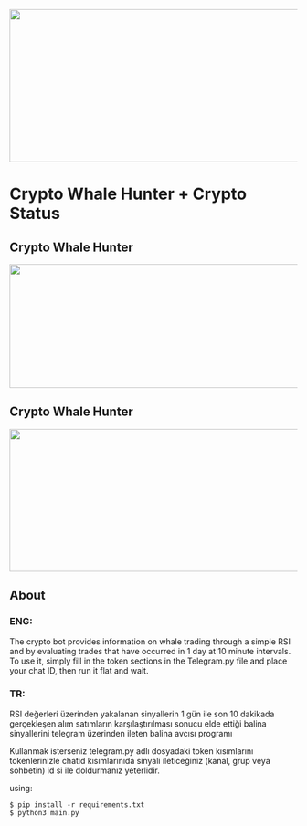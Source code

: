 <p align="center">
  <img width="744" height="268" src="https://i.hizliresim.com/214r9bl.jpg">
</p>

# Crypto Whale Hunter + Crypto Status
## Crypto Whale Hunter
<p align="center">
  <img width="576" height="217" src="https://i.hizliresim.com/2sq61at.png">
</p>

## Crypto Whale Hunter
<p align="center">
  <img width="600" height="250" src="https://i.hizliresim.com/go63y54.png">
</p>

## About
### ENG:
The crypto bot provides information on whale trading through a simple RSI and by evaluating trades that have occurred in 1 day at 10 minute intervals. To use it, simply fill in the token sections in the Telegram.py file and place your chat ID, then run it flat and wait.


### TR:
RSI değerleri üzerinden yakalanan sinyallerin 1 gün ile son 10 dakikada gerçekleşen alım satımların karşılaştırılması sonucu elde ettiği balina sinyallerini 
telegram üzerinden ileten balina avcısı programı

Kullanmak isterseniz telegram.py adlı dosyadaki token kısımlarını tokenlerinizle chatid kısımlarınıda sinyali ileticeğiniz (kanal, grup veya sohbetin) id
si ile doldurmanız yeterlidir.

using:
```
$ pip install -r requirements.txt
$ python3 main.py
```
